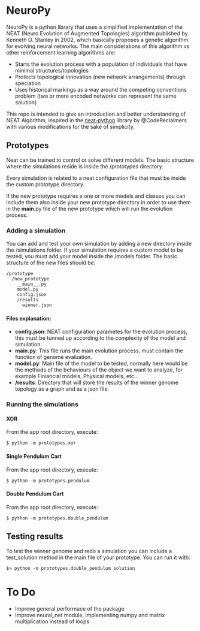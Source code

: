 # NeuroPy
 
 NeuroPy is a python library that uses a simplified implementation of the NEAT (Neuro Evolution of Augmented Topologies) algorithm published by Kenneth O. Stanley in 2002, which basically proposes a genetic algorithm for evolving neural networks. The main considerations of this algorithm vs other reinforcement learning algorithms are:
* Starts the evolution process with a population of individuals that have minimal structures/topologies
* Protects topological innovation (new network arrangements) through speciation
* Uses historical markings as a way around the competing conventions problem (two or more encoded networks can represent the same solution)  

This repo is intended to give an introduction and better understanding of NEAT Algorithm, inspired in the [neat-python](https://github.com/CodeReclaimers/neat-python) library by @CodeReclaimers with various modifications for the sake of simplicity.


## Prototypes

Neat can be trained to control or solve different models. The basic structure where the simulations reside is inside the /prototypes directory. 

Every simulation is related to a neat configuration file that must be inside the custom prototype directory.

If the new prototype requires a one or more models and classes you can include them also inside your new prototype directory in order to use them in the __main__.py file of the new prototype which will run the evolution process.


### Adding a simulation

You can add and test your own simulation by adding a new directory inside the /simulations folder. If your simulation requires a custom model to be tested, you must add your model inside the /models folder. The basic structure of the new files should be:
```shell
/prototype
  /new_prototype
    __main__.py
    model.py
    config.json
    /results
      winner.json
```

#### Files explanation:
* **config.json**: NEAT configuration parametes for the evolution process, this must be tunned up according to the complexity of the model and simulation.
* **__main.py__**: This file runs the main evolution process, must contain the function of genome evaluation. 
* **model.py**: Main file of the model to be tested, normally here would be the methods of the behaviours of the object we want to analyze, for example Finiancial models, Physical models, etc...
* **/results**: Directory that will store the results of the winner genome topology as a graph and as a json file


### Running the simulations

#### XOR
From the app root directory, execute:
```shell
$ python -m prototypes.xor
```

#### Single Pendulum Cart
From the app root directory, execute:
```shell
$ python -m prototypes.pendulum
```

#### Double Pendulum Cart
From the app root directory, execute:
```shell
$ python -m prototypes.double_pendulum
```


## Testing results

To test the winner genome and redo a simulation you can include a test_solution method in the main file of your prototype. You can run it with:

```shell
$> python -m prototypes.double_pendulum solution
```


# To Do
- Improve general performace of the package
- Improve neural_net module, implementing numpy and matrix multiplication instead of loops

